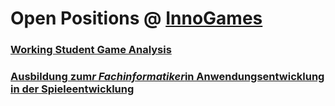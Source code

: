 # Open Positions @ [InnoGames](https://www.innogames.com/career/detail/job?s=github_jobs_repo)

### [Working Student Game Analysis](working-student-game-analysis.md)
### [Ausbildung zum*r Fachinformatiker*in Anwendungsentwicklung in der Spieleentwicklung](ausbildung-zum-r-fachinformatiker-in-anwendungsentwicklung-in-der-spieleentwicklung.md)

